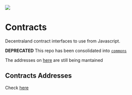 ![](https://raw.githubusercontent.com/decentraland/web/gh-pages/img/decentraland.ico)

# Contracts

Decentraland contract interfaces to use from Javascript.

**DEPRECATED** This repo has been consolidated into [`commons`](https://github.com/decentraland/commons)

The addresses on [here](https://decentraland.github.io/contracts/addresses.json) are still being mantained

## Contracts Addresses

Check [here](https://decentraland.github.io/contracts/addresses.json)

